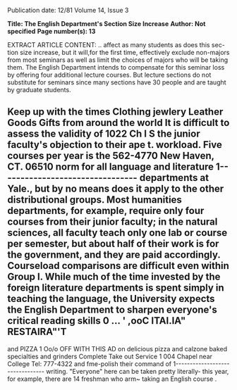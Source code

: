 Publication date: 12/81
Volume 14, Issue 3

**Title: The English Department's Section Size Increase**
**Author: Not specified**
**Page number(s): 13**

EXTRACT ARTICLE CONTENT:
.. 
affect as many students as does this sec-
tion size increase, but it will,for the first 
time, effectively exclude non-majors 
from most seminars as well as limit the 
choices of majors who will be taking 
them. The English Department intends 
to compensate for this seminar loss by 
offering four additional lecture courses. 
But lecture sections do not substitute for 
seminars since many sections have 30 
people and are taught by graduate 
students.


Keep up with the times 
Clothing jewlery Leather Goods 
Gifts from around the world 
It is difficult to assess the validity of 
1022 Ch 
I S 
the junior faculty's objection to their 
ape 
t. 
workload. Five courses per year is the 
562-4770 
New Haven, CT. 06510 
norm for all language and literature 1--------------------------------
departments at Yale., but by no means 
does it apply to the other distributional 
groups. Most humanities departments, 
for example, require only four courses 
from their junior faculty; in the natural 
sciences, all faculty teach only one lab 
or course per semester, but about half of 
their work is for the government, and 
they are paid accordingly. 
Courseload comparisons are difficult 
even within Group I. While much of 
the time invested by the foreign 
literature departments is spent simply 
in teaching the language, the University 
expects the English Department to 
sharpen everyone's critical reading skills 
0 ... 
'
,ooC 
ITAI.IA" 
RESTAlRA"'T 
-
and PIZZA 
1 Oo/o OFF WITH THIS AD 
on delicious pizza and 
calzone baked specialties 
and grinders 
Complete Take out Service 
1 004 Chapel near College 
Tel: 777-4322 
and fme-polish their command of 1--------------------------------
writing. "Everyone" here can be taken 
pretty literally- this year, for example, 
there are 14 freshman who arm~ taking 
an English course .